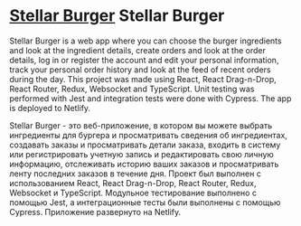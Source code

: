 # [Stellar Burger](https://stellarburger.netlify.app) Stellar Burger

Stellar Burger is a web app where you can choose the burger ingredients and look at the ingredient details, 
create orders and look at the order details, log in or register the account and edit your personal information, 
track your personal order history and look at the feed of recent orders during the day.
This project was made using React, React Drag-n-Drop, React Router, Redux, Websocket and TypeScript.
Unit testing was performed with Jest and integration tests were done with Cypress.
The app is deployed to Netlify.

Stellar Burger - это веб-приложение, в котором вы можете выбрать ингредиенты для бургера и просматривать сведения об ингредиентах,
создавать заказы и просматривать детали заказа, входить в систему или регистрировать учетную запись и редактировать свою личную информацию,
отслеживать историю ваших заказов и просматривать ленту последних заказов в течение дня.
Проект был выполнен с использованием React, React Drag-n-Drop, React Router, Redux, Websocket и TypeScript.
Модульное тестирование выполнено с помощью Jest, а интеграционные тесты были выполнены с помощью Cypress.
Приложение развернуто на Netlify.
